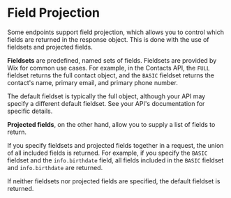 # Field Projection

Some endpoints support field projection, which allows you to control which fields are returned in the response object. This is done with the use of fieldsets and projected fields.

**Fieldsets** are predefined, named sets of fields. Fieldsets are provided by Wix for common use cases. For example, in the Contacts API, the `FULL` fieldset returns the full contact object, and the `BASIC` fieldset returns the contact's name, primary email, and primary phone number.

The default fieldset is typically the full object, although your API may specify a different default fieldset. See your API's documentation for specific details.

**Projected fields**, on the other hand, allow you to supply a list of fields to return.

If you specify fieldsets and projected fields together in a request, the union of all included fields is returned. For example, if you specify the `BASIC` fieldset and the `info.birthdate` field, all fields included in the `BASIC` fieldset and `info.birthdate` are returned.

If neither fieldsets nor projected fields are specified, the default fieldset is returned.
